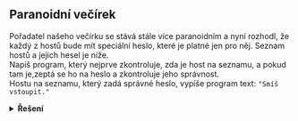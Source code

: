 ## Paranoidní večírek

Pořadatel našeho večírku se stává stále více paranoidním a nyní rozhodl, že každý z hostů bude mít speciální heslo,
které je platné jen pro něj. Seznam hostů a jejich hesel je níže.  
Napiš program, který nejprve zkontroluje, zda je host na seznamu, a pokud tam je,zeptá se ho na heslo a zkontroluje jeho
správnost.  
Hostu na seznamu, který zadá správné heslo, vypíše program text: `"Smíš vstoupit."`

<details>
<summary><b>Řešení</b></summary>


```python
hesla = {
    'Jiří'   : 'tajne-heslo',
    'Natálie': 'jeste-tajnejsi-heslo',
    'Klára'  : 'nejtajnejsi-heslo',
}

jmeno_hosta = input('Zadej jmeno: ')
vstup = 'Nesmíš projít.'

if jmeno_hosta in hesla:
    heslo = input('Zadej heslo: ')
    if heslo == hesla[jmeno_hosta]:
        vstup = 'Smíš vstoupit.'

print(vstup)
```

</details>
